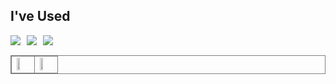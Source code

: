 ## I've Used

<img src="https://img.shields.io/badge/swift-%23FA7343.svg?&style=for-the-badge&logo=swift&logoColor=white" style="margin-right: 10px;" /><img src="https://img.shields.io/badge/uikit-%232396F3.svg?&style=for-the-badge&logo=uikit&logoColor=white" style="margin-right: 10px;" /><img src="https://img.shields.io/badge/xcode-%231575F9.svg?&style=for-the-badge&logo=xcode&logoColor=white" style="margin-right: 10px;" />

<table style="border: 1px solid gray; border-collapse: collapse;">
  <tr>
    <td style="border: 1px solid gray;"><img src="https://github-readme-stats.vercel.app/api?username=opficdev&show_icons=true&theme=swift" style="width: 49%;" /></td>
    <td style="border: 1px solid gray;"><a href="https://solved.ac/0412justin1/"><img src="http://mazassumnida.wtf/api/v2/generate_badge?boj=0412justin1" style="width: 49%;" /></a></td>
  </tr>
</table>
